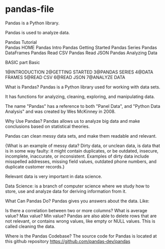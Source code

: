 # pandas-file

Pandas is a Python library.

Pandas is used to analyze data.


Pandas Tutorial                             
Pandas HOME
Pandas Intro
Pandas Getting Started
Pandas Series
Pandas DataFrames
Pandas Read CSV
Pandas Read JSON
Pandas Analyzing Data



BASIC part
Basic
 
1@INTRODUCTION 
2@GETTING STARTED
3@PANDAS SERIES
4@DATA FRAMES
5@READ CSV
6@READ JSON
7@ANALYZE DATA

What is Pandas?
Pandas is a Python library used for working with data sets.

It has functions for analyzing, cleaning, exploring, and manipulating data.

The name "Pandas" has a reference to both "Panel Data", and "Python Data Analysis" and was created by Wes McKinney in 2008.

Why Use Pandas?
Pandas allows us to analyze big data and make conclusions based on statistical theories.

Pandas can clean messy data sets, and make them readable and relevant. 

{What is an example of messy data?
Dirty data, or unclean data, is data that is in some way faulty: it might contain duplicates, or be outdated, insecure, incomplete, inaccurate, or inconsistent. Examples of dirty data include misspelled addresses, missing field values, outdated phone numbers, and duplicate customer records.}

Relevant data is very important in data science.


Data Science: is a branch of computer science where we study how to store, use and analyze data for deriving information from it.
 
What Can Pandas Do?
Pandas gives you answers about the data. Like:

Is there a correlation between two or more columns?
What is average value?
Max value?
Min value?
Pandas are also able to delete rows that are not relevant, or contains wrong values, 
like empty or NULL values. This is called cleaning the data.


Where is the Pandas Codebase?
The source code for Pandas is located at this github repository https://github.com/pandas-dev/pandas



 

 

 
